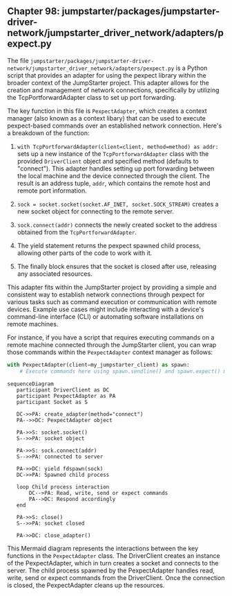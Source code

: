## Chapter 98: jumpstarter/packages/jumpstarter-driver-network/jumpstarter_driver_network/adapters/pexpect.py

 The file `jumpstarter/packages/jumpstarter-driver-network/jumpstarter_driver_network/adapters/pexpect.py` is a Python script that provides an adapter for using the pexpect library within the broader context of the JumpStarter project. This adapter allows for the creation and management of network connections, specifically by utilizing the TcpPortforwardAdapter class to set up port forwarding.

   The key function in this file is `PexpectAdapter`, which creates a context manager (also known as a context libary) that can be used to execute pexpect-based commands over an established network connection. Here's a breakdown of the function:

   1. `with TcpPortforwardAdapter(client=client, method=method) as addr:` sets up a new instance of the `TcpPortforwardAdapter` class with the provided `DriverClient` object and specified method (defaults to "connect"). This adapter handles setting up port forwarding between the local machine and the device connected through the client. The result is an address tuple, `addr`, which contains the remote host and remote port information.

   2. `sock = socket.socket(socket.AF_INET, socket.SOCK_STREAM)` creates a new socket object for connecting to the remote server.

   3. `sock.connect(addr)` connects the newly created socket to the address obtained from the `TcpPortforwardAdapter`.

   4. The yield statement returns the pexpect spawned child process, allowing other parts of the code to work with it.

   5. The finally block ensures that the socket is closed after use, releasing any associated resources.

   This adapter fits within the JumpStarter project by providing a simple and consistent way to establish network connections through pexpect for various tasks such as command execution or communication with remote devices. Example use cases might include interacting with a device's command-line interface (CLI) or automating software installations on remote machines.

   For instance, if you have a script that requires executing commands on a remote machine connected through the JumpStarter client, you can wrap those commands within the `PexpectAdapter` context manager as follows:

   ```python
   with PexpectAdapter(client=my_jumpstarter_client) as spawn:
       # Execute commands here using spawn.sendline() and spawn.expect() methods
   ```

 ```mermaid
sequenceDiagram
    participant DriverClient as DC
    participant PexpectAdapter as PA
    participant Socket as S

    DC->>PA: create_adapter(method="connect")
    PA-->>DC: PexpectAdapter object

    PA->>S: socket.socket()
    S-->>PA: socket object

    PA->>S: sock.connect(addr)
    S-->>PA: connected to server

    PA->>DC: yield fdspawn(sock)
    DC->>PA: Spawned child process

    loop Child process interaction
        DC-->PA: Read, write, send or expect commands
        PA-->DC: Respond accordingly
    end

    PA->>S: close()
    S-->>PA: socket closed

    PA->>DC: close_adapter()
```

This Mermaid diagram represents the interactions between the key functions in the `PexpectAdapter` class. The DriverClient creates an instance of the PexpectAdapter, which in turn creates a socket and connects to the server. The child process spawned by the PexpectAdapter handles read, write, send or expect commands from the DriverClient. Once the connection is closed, the PexpectAdapter cleans up the resources.